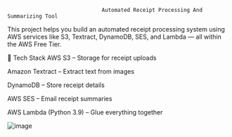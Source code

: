                                   Automated Receipt Processing And Summarizing Tool
                                  
  This project helps you build an automated receipt processing system using AWS services like S3, Textract, DynamoDB, SES, and Lambda — all within the AWS Free Tier.
  
🚀 Tech Stack
AWS S3 – Storage for receipt uploads

Amazon Textract – Extract text from images

DynamoDB – Store receipt details

AWS SES – Email receipt summaries

AWS Lambda (Python 3.9) – Glue everything together

![image](https://github.com/user-attachments/assets/55458cd7-822d-46cf-8e0d-b46f10a32572)
